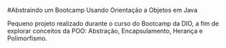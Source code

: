 #Abstraindo um Bootcamp Usando Orientação a Objetos em Java

Pequeno projeto realizado durante o curso do Bootcamp da DIO, a fim de explorar conceitos da POO: Abstração, Encapsulamento, Herança e Polimorfismo.





